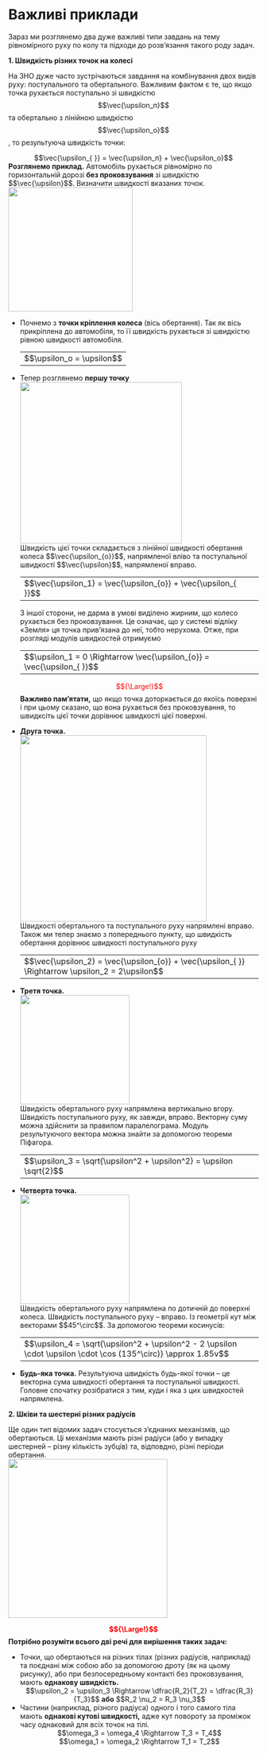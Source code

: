 # Важливi приклади

Зараз ми розглянемо два дуже важливi типи завдань на тему рiвномiрного руху по колу та пiдходи до розв’язання такого роду задач.

<p class="p3"><span class="p1"><b>1. Швидкiсть рiзних точок на колесi</b></span></p>

На ЗНО дуже часто зустрiчаються завдання на комбiнування двох видiв руху: поступального та обертального. Важливим фактом є те, що якщо точка рухається поступально зi швидкiстю $$\vec{\upsilon_п}$$ та обертально з лiнiйною швидкiстю $$\vec{\upsilon_о}$$, то результуюча швидкiсть точки:

<div class="space" align="center">$$\vec{\upsilon_{ }} = \vec{\upsilon_п} + \vec{\upsilon_о}$$</div>

<div class="space"><b>Розглянемо приклад.</b> Автомобiль рухається рiвномiрно по горизонтальнiй дорозi <b>без проковзування</b> зi швидкiстю $$\vec{\upsilon}$$. Визначити швидкостi вказаних точок.</div>

<div class="space"><img class="image" width="250" src="https://rawgit.com/chudaol/ed-era-book-physics/master/images/chapter_3/16.png" /></div>

<ul>
<li>
<div class="space">Почнемо з <b>точки крiплення колеса</b> (вiсь обертання). Так як вiсь прикрiплена до автомобiля, то її швидкiсть рухається зi швидкiстю рiвною швидкостi автомобiля.</div>
<div class="space"><div class="centered-table-wrapper">
<table class="centered-table">
<tr class="eq">
<td class="eq">
<p1>$$\upsilon_о = \upsilon$$</p1>
</td>
</tr>
</table></div></div>
</li>
<li>
<div class="space">Тепер розглянемо <b>першу точку</b></div>

<div class="space"><img class="image" width="325" src="https://rawgit.com/chudaol/ed-era-book-physics/master/images/chapter_3/17.png" /></div>


<div class="space">Швидкiсть цiєї точки складається з лiнiйної швидкостi обертання колеса $$\vec{\upsilon_{о}}$$, напрямленої влiво та поступальної швидкостi $$\vec{\upsilon}$$, напрямленої вправо.</div>
<div class="space"><div class="centered-table-wrapper">
<table class="centered-table">
<tr class="eq">
<td class="eq">
<p1>$$\vec{\upsilon_1} = \vec{\upsilon_{о}} + \vec{\upsilon_{ }}$$</p1>
</td>
</tr>
</table></div></div>

<div class="space">З iншої сторони, не дарма в умовi видiлено жирним, що колесо рухається без проковзування. Це означає, що у системi вiдлiку «Земля» ця точка прив’язана до неї, тобто нерухома. Отже, при розглядi модулів швидкостей отримуємо</div>
<div class="space"><div class="centered-table-wrapper">
<table class="centered-table">
<tr class="eq">
<td class="eq">
<p1>$$\upsilon_1 = 0 \Rightarrow \vec{\upsilon_{о}} = \vec{\upsilon_{ }}$$</p1>
</td>
</tr>
</table></div></div>

<font color="red">$${\Large!}$$</font>  <b>Важливо пам’ятати,</b> що якщо точка доторкається до якоїсь поверхнi i при цьому сказано, що вона рухається без проковзування, то швидксiть цiєї точки дорiвнює швидкостi цiєї поверхнi.
</li>
<li>
<b>Друга точка.</b>

<div class="space"><img class="image" width="375" src="https://rawgit.com/chudaol/ed-era-book-physics/master/images/chapter_3/18.png" /></div>


<div class="space">Швидкостi обертального та поступального руху напрямленi вправо. Також ми тепер знаємо з попереднього пункту, що швидкiсть обертання дорiвнює швидкостi поступального руху</div>
<div class="space"><div class="centered-table-wrapper">
<table class="centered-table">
<tr class="eq">
<td class="eq">
<p1>$$\vec{\upsilon_2} = \vec{\upsilon_{о}} + \vec{\upsilon_{ }} \Rightarrow \upsilon_2 = 2\upsilon$$</p1>
</td>
</tr>
</table></div></div>
</li>
<li>
<div class="space"><b>Третя точка.</b></div>

<div class="space"><img class="image" width="220"  src="https://rawgit.com/chudaol/ed-era-book-physics/master/images/chapter_3/19.png" /></div>


<div class="space">Швидкiсть обертального руху напрямлена вертикально вгору. Швидкiсть поступального руху, як завжди, вправо. Векторну суму можна здiйснити за правилом паралелограма. Модуль результуючого вектора можна знайти за допомогою теореми Пiфагора.</div>

<div class="space"><div class="centered-table-wrapper">
<table class="centered-table">
<tr class="eq">
<td class="eq">
<p1>$$\upsilon_3 = \sqrt{\upsilon^2 + \upsilon^2} = \upsilon \sqrt{2}$$</p1>
</td>
</tr>
</table></div></div>
</li>
<li>
<div class="space"><b>Четверта точка.</b></div>

<div class="space"><img class="image" width="220" src="https://rawgit.com/chudaol/ed-era-book-physics/master/images/chapter_3/20.png" /></div>


<div class="space">Швидкiсть обертального руху напрямлена по дотичнiй до поверхнi колеса. Швидкiсть поступального руху – вправо. Iз геометрiї кут мiж векторами $$45^\circ$$. За допомогою теореми косинусiв:</div>
<div class="space"><div class="centered-table-wrapper">
<table class="centered-table">
<tr class="eq">
<td class="eq">
<p1>$$\upsilon_4 = \sqrt{\upsilon^2 + \upsilon^2 - 2 \upsilon \cdot \upsilon \cdot \cos (135^\circ)} \approx 1.85v$$</p1>
</td>
</tr>
</table></div></div>
</li>
<li>
<b>Будь-яка точка.</b> Результуюча швидкiсть будь-якої точки – це векторна сума швидкостi обертання та поступальної швидкостi. Головне спочатку розiбратися з тим, куди i яка з цих швидкостей напрямлена.
</li>
</ul>

<p class="p3"><span class="p1"><b>2. Шкiви та шестернi рiзних радiусiв</b></span></p>
<div class="space">Ще один тип вiдомих задач стосується з’єднаних механiзмiв, що обертаються. Цi механiзми мають рiзнi радiуси (або у випадку шестерней – рiзну кiлькiсть зубцiв) та, вiдповдно, рiзнi перiоди обертання.</div>

<div class="space"><img class="image" width="320"  src="https://rawgit.com/chudaol/ed-era-book-physics/master/images/chapter_3/21.png" /></div>

<b><font color="red">$${\Large!}$$</font>  Потрiбно розумiти всього двi речi для вирiшення таких задач:</b>
<ul>
<li>
<div class="space">Точки, що обертаються на рiзних тiлах (рiзних радiусiв, наприклад) та поєднанi мiж собою або за допомогою дроту (як на цьому рисунку), або при безпосередньому контактi без проковзування, мають <b>однакову швидкiсть.</b></div>
<div align="center" class="space">$$\upsilon_2 = \upsilon_3 \Rightarrow \dfrac{R_2}{T_2} = \dfrac{R_3}{T_3}$$ <b>або</b> $$R_2 \nu_2 = R_3 \nu_3$$</div>
</li>
<li>
Частини (наприклад, рiзного радiуса) одного i того самого тiла мають <b>однаковi кутовi швидкостi,</b> адже кут повороту за промiжок часу однаковий для всiх точок на тiлi.
<div align="center">$$\omega_3 = \omega_4 \Rightarrow T_3 = T_4$$</div>
<div align="center">$$\omega_1 = \omega_2 \Rightarrow T_1 = T_2$$</div>
</li>
</ul>
